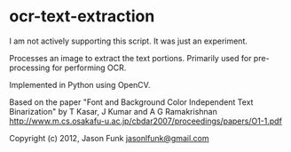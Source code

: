 ocr-text-extraction
===================

I am not actively supporting this script. It was just an experiment.

Processes an image to extract the text portions. Primarily
used for pre-processing for performing OCR.

Implemented in Python using OpenCV.

Based on the paper "Font and Background Color Independent Text Binarization" by
T Kasar, J Kumar and A G Ramakrishnan
http://www.m.cs.osakafu-u.ac.jp/cbdar2007/proceedings/papers/O1-1.pdf

Copyright (c) 2012, Jason Funk <jasonlfunk@gmail.com>
